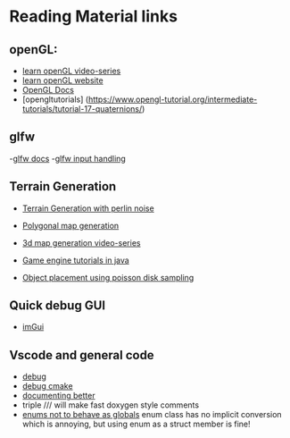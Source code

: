 # Reading Material links

## openGL:
- [learn openGL video-series](https://www.youtube.com/watch?v=XpBGwZNyUh0&list=PLPaoO-vpZnumdcb4tZc4x5Q-v7CkrQ6M-)
- [learn openGL website](https://learnopengl.com/Advanced-OpenGL/Geometry-Shader)
- [OpenGL Docs](https://docs.gl/)
- [opengltutorials] (https://www.opengl-tutorial.org/intermediate-tutorials/tutorial-17-quaternions/)

## glfw
-[glfw docs](https://www.glfw.org/docs/latest/)
-[glfw input handling](https://www.glfw.org/docs/latest/input_guide.html)

## Terrain Generation
- [Terrain Generation with perlin noise](https://www.redblobgames.com/maps/terrain-from-noise/)
- [Polygonal map generation](http://www-cs-students.stanford.edu/~amitp/game-programming/polygon-map-generation/)

- [3d map generation video-series](https://www.youtube.com/watch?v=U9q-jM3-Phc)
- [Game engine tutorials in java](https://www.youtube.com/watch?v=mnIQEQoHHCU&list=PLRIWtICgwaX0u7Rf9zkZhLoLuZVfUksDP&index=32)

- [Object placement using poisson disk sampling](http://devmag.org.za/2009/05/03/poisson-disk-sampling/)

## Quick debug GUI
- [imGui](https://github.com/ocornut/imgui/wiki/Getting-Started)

## Vscode and general code
- [debug](https://www.youtube.com/watch?v=-tGSO5-eRRg)
- [debug cmake](https://github.com/microsoft/vscode-cmake-tools/blob/main/docs/debug-launch.md)
- [documenting better](https://developer.lsst.io/cpp/api-docs.html)
- triple /// will make fast doxygen style comments
- [enums not to behave as globals](https://stackoverflow.com/questions/4269365/do-enum-values-behave-like-global-variables) enum class has no implicit conversion which is annoying, but using enum as a struct member is fine!